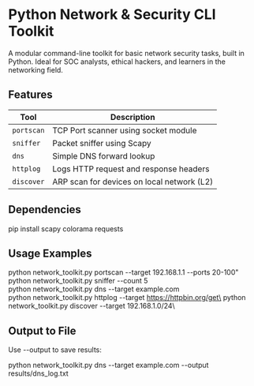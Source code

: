 # Python Network & Security CLI Toolkit

A modular command-line toolkit for basic network security tasks, built in Python. Ideal for SOC analysts, ethical hackers, and learners in the networking field.

## Features

| Tool       | Description                                      |
|------------|--------------------------------------------------|
| `portscan` | TCP Port scanner using socket module             |
| `sniffer`  | Packet sniffer using Scapy                       |
| `dns`      | Simple DNS forward lookup                        |
| `httplog`  | Logs HTTP request and response headers           |
| `discover` | ARP scan for devices on local network (L2)       |

## Dependencies

pip install scapy colorama requests

## Usage Examples

python network_toolkit.py portscan --target 192.168.1.1 --ports 20-100"\
python network_toolkit.py sniffer --count 5\
python network_toolkit.py dns --target example.com\
python network_toolkit.py httplog --target https://httpbin.org/get\
python network_toolkit.py discover --target 192.168.1.0/24\

## Output to File

Use --output to save results:

python network_toolkit.py dns --target example.com --output results/dns_log.txt